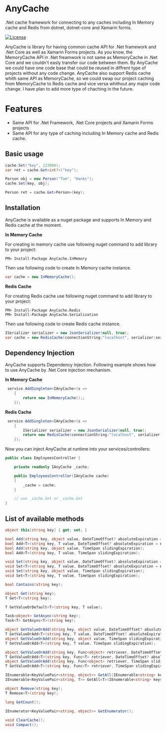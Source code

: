 # AnyCache
.Net cache framework for connecting to any caches including In Memory cache and Redis from dotnet, dotnet-core and Xamarin forms.

[![License](http://img.shields.io/:license-MIT-blue.svg)](https://raw.githubusercontent.com/giacomelli/JobSharp/master/LICENSE)

AnyCache is library for having common cache API for .Net framework and .Net Core as well as Xamarin Forms projects.
As you know, the MemoryCache API in .Net freamwork is not same as MemoryCache in .Net Core and we couldn't easly transfer our code between them. By AnyCache we could have one code base that could be reused in diffrent type of projects without any code change.
AnyCache also support Redis cache whith same API as MemoryCache, so we could swap our project caching from MemoryCache to Redis cache and vice versa whithout any major code change. I have plan to add more type of chaching in the future.

Features
===
- Same API for .Net Framework, .Net Core projects and Xamarin Forms projects
- Same API for any type of caching including In Memory cache and Redis cache.

Basic usage
------

```csharp
cache.Set("key", 123000);
var ret = cache.Get<int?>("key");
```

```csharp
Person obj = new Person("Tom", "Hanks");
cache.Set(key, obj);

Person ret = cache.Get<Person>(key);
```

Installation
-------------

AnyCache is available as a nuget package and supports In Memory and Redis cache at the moment.

**In Memory Cache**

For creating in memory cache use following nuget command to add library to your project:

```
PM> Install-Package AnyCache.InMemory
```

Then use following code to create In Memory cache instance. 

```csharp
var cache = new InMemoryCache();
```

**Redis Cache**

For creating Redis cache use following nuget command to add library to your project:

```
PM> Install-Package AnyCache.Redis
PM> Install-Package AnyCache.Serialization
```

Then use following code to create Redis cache instance. 

```csharp
ISerializer serializer = new JsonSerializer(null, true);
var cache = new RedisCache(connectionString:"localhost", serializer:serializer);
```

Dependency Injection
--------------------

AnyCache supports Dependency Injection. Following example shows how to use AnyCache by .Net Core injection mechanism.

**In Memory Cache**

```csharp
 service.AddSingleton<IAnyCache>(s =>
    {
        return new InMemoryCache();;
    });
```

**Redis Cache**

```csharp
 service.AddSingleton<IAnyCache>(s =>
    {
        ISerializer serializer = new JsonSerializer(null, true);
        return new RedisCache(connectionString:"localhost", serializer:serializer);
    });
```

Now you can inject AnyCache at runtime into your services/controllers:

```csharp
public class EmployeesController {

	private readonly IAnyCache _cache;

	public EmployeesController(IAnyCache cache)
    {
        _cache = cache;
    }

	// use _cache.Set or _cache.Get
}
```

List of available methods
-------------------------

```csharp
object this[string key] { get; set; }

bool Add(string key, object value, DateTimeOffset? absoluteExpiration = null);
bool Add<T>(string key, T value, DateTimeOffset? absoluteExpiration = null);
bool Add(string key, object value, TimeSpan slidingExpiration);        
bool Add<T>(string key, T value, TimeSpan slidingExpiration);        

void Set(string key, object value, DateTimeOffset? absoluteExpiration = null);
void Set<T>(string key, T value, DateTimeOffset? absoluteExpiration = null);
void Set(string key, object value, TimeSpan slidingExpiration);
void Set<T>(string key, T value, TimeSpan slidingExpiration);

bool Contains(string key);

object Get(string key);
T Get<T>(string key);

T GetValueOrDefault<T>(string key, T value);

Task<object> GetAsync(string key);
Task<T> GetAsync<T>(string key);

object GetValueOrAdd(string key, object value, DateTimeOffset? absoluteExpiration = null);
T GetValueOrAdd<T>(string key, T value, DateTimeOffset? absoluteExpiration = null);
object GetValueOrAdd(string key, object value, TimeSpan slidingExpiration);
T GetValueOrAdd<T>(string key, T value, TimeSpan slidingExpiration);

object GetValueOrAdd(string key, Func<object> retriever, DateTimeOffset? absoluteExpiration = null);
T GetValueOrAdd<T>(string key, Func<T> retriever, DateTimeOffset? absoluteExpiration = null);
object GetValueOrAdd(string key, Func<object> retriever, TimeSpan slidingExpiration);
T GetValueOrAdd<T>(string key, Func<T> retriever, TimeSpan slidingExpiration);

IEnumerable<KeyValuePair<string, object>> GetAll(IEnumerable<string> keys);
IEnumerable<KeyValuePair<string, T>> GetAll<T>(IEnumerable<string> keys);

object Remove(string key);
T Remove<T>(string key);

long GetCount();

IEnumerator<KeyValuePair<string, object>> GetEnumerator();
        
void ClearCache();
void Compact();
```
